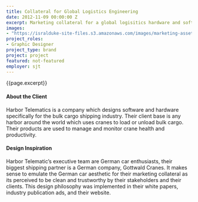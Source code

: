 ```yaml
---
title: Collateral for Global Logistics Engineering
date: 2012-11-09 00:00:00 Z
excerpt: Marketing collateral for a global logisitics hardware and software company.
images:
- "https://isralduke-site-files.s3.amazonaws.com/images/marketing-assets-global-logistics-designed-isral-duke.jpg"
project_roles:
- Graphic Designer
project_type: brand
project: project
featured: not-featured
employer: sjt
---
```

<p class="lead">{{page.excerpt}}</p>

#### About the Client

Harbor Telematics is a company which designs software and hardware specifically for the bulk cargo shipping industry. Their client base is any harbor around the world which uses cranes to load or unload bulk cargo. Their products are used to manage and monitor crane health and productivity.

#### Design Inspiration

Harbor Telematic’s executive team are German car enthusiasts, their biggest shipping partner is a German company, Gottwald Cranes. It makes sense to emulate the German car aesthetic for their marketing collateral as its perceived to be clean and trustworthy by their stakeholders and their clients. This design philosophy was implemented in their white papers, industry publication ads, and their website.
